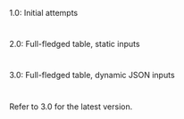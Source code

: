 1.0: Initial attempts
#
2.0: Full-fledged table, static inputs
#
3.0: Full-fledged table, dynamic JSON inputs
#
Refer to 3.0 for the latest version.

